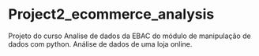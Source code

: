 # Project2_ecommerce_analysis
Projeto do curso Analise de dados da EBAC do módulo de manipulação de dados com python. Análise de dados de uma loja online.
